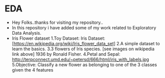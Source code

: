 # EDA
- Hey Folks..thanks for visiting my repository..
- In this repository i have added some of my work related to Exploratory Data Analysis.
- Iris Flower dataset
    1.Toy Dataset: Iris Dataset: [https://en.wikipedia.org/wiki/Iris_flower_data_set]
    2.A simple dataset to learn the basics.
    3.3 flowers of Iris species. [see images on wikipedia link above]
      1936 by Ronald Fisher.
    4.Petal and Sepal: http://terpconnect.umd.edu/~petersd/666/html/iris_with_labels.jpg
    5.Objective: Classify a new flower as belonging to one of the 3 classes given the 4 features
